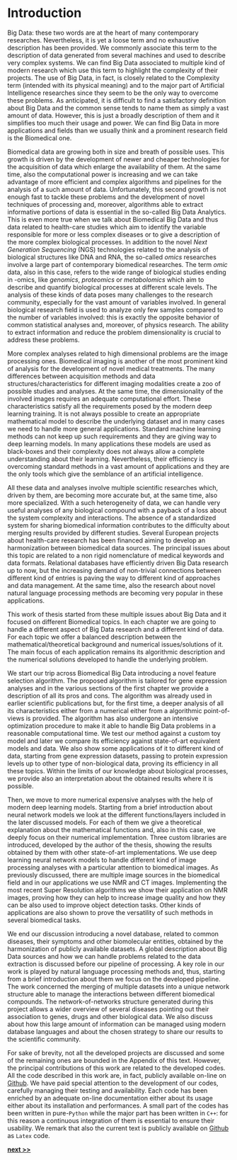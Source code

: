 # Introduction

Big Data: these two words are at the heart of many contemporary researches.
Nevertheless, it is yet a loose term and no exhaustive description has been provided.
We commonly associate this term to the description of data generated from several machines and used to describe very complex systems.
We can find Big Data associated to multiple kind of modern research which use this term to highlight the complexity of their projects.
The use of Big Data, in fact, is closely related to the Complexity term (intended with its physical meaning) and to the major part of Artificial Intelligence researches since they seem to be the only way to overcome these problems.
As anticipated, it is difficult to find a satisfactory definition about Big Data and the common sense tends to name them as simply a vast amount of data.
However, this is just a broadly description of them and it simplifies too much their usage and power.
We can find Big Data in more applications and fields than we usually think and a prominent research field is the Biomedical one.

Biomedical data are growing both in size and breath of possible uses.
This growth is driven by the development of newer and cheaper technologies for the acquisition of data which enlarge the availability of them.
At the same time, also the computational power is increasing and we can take advantage of more efficient and complex algorithms and pipelines for the analysis of a such amount of data.
Unfortunately, this second growth is not enough fast to tackle these problems and the development of novel techniques of processing and, moreover, algorithms able to extract informative portions of data is essential in the so-called Big Data Analytics.
This is even more true when we talk about Biomedical Big Data and thus data related to health-care studies which aim to identify the variable responsible for more or less complex diseases or to give a description of the more complex biological processes.
In addition to the novel *Next Generation Sequencing* (NGS) technologies related to the analysis of biological structures like DNA and RNA, the so-called *omics* researches involve a large part of contemporary biomedical researches.
The term *omic* data, also in this case, refers to the wide range of biological studies ending in -omics, like *genomics*, *proteomics* or *metabolomics* which aim to describe and quantify biological processes at different scale levels.
The analysis of these kinds of data poses many challenges to the research community, especially for the vast amount of variables involved.
In general biological research field is used to analyze only few samples compared to the number of variables involved: this is exactly the opposite behavior of common statistical analyses and, moreover, of physics research.
The ability to extract information and reduce the problem dimensionality is crucial to address these problems.

More complex analyses related to high dimensional problems are the image processing ones.
Biomedical imaging is another of the most prominent kind of analysis for the development of novel medical treatments.
The many differences between acquisition methods and data structures/characteristics for different imaging modalities create a zoo of possible studies and analyses.
At the same time, the dimensionality of the involved images requires an adequate computational effort.
These characteristics satisfy all the requirements posed by the modern deep learning training.
It is not always possible to create an appropriate mathematical model to describe the underlying dataset and in many cases we need to handle more general applications.
Standard machine learning methods can not keep up such requirements and they are giving way to deep learning models.
In many applications these models are used as black-boxes and their complexity does not always allow a complete understanding about their learning.
Nevertheless, their efficiency is overcoming standard methods in a vast amount of applications and they are the only tools which give the semblance of an artificial intelligence.

All these data and analyses involve multiple scientific researches which, driven by them, are becoming more accurate but, at the same time, also more specialized.
With a such heterogeneity of data, we can handle very useful analyses of any biological compound with a payback of a loss about the system complexity and interactions.
The absence of a standardized system for sharing biomedical information contributes to the difficulty about merging results provided by different studies.
Several European projects about health-care research has been financed aiming to develop an harmonization between biomedical data sources.
The principal issues about this topic are related to a non rigid nomenclature of medical keywords and data formats.
Relational databases have efficiently driven Big Data research up to now, but the increasing demand of non-trivial connections between different kind of entries is paving the way to different kind of approaches and data management.
At the same time, also the research about novel natural language processing methods are becoming very popular in these applications.

This work of thesis started from these multiple issues about Big Data and it focused on different Biomedical topics.
In each chapter we are going to handle a different aspect of Big Data research and a different kind of data.
For each topic we offer a balanced description between the mathematical/theoretical background and numerical issues/solutions of it.
The main focus of each application remains its algorithmic description and the numerical solutions developed to handle the underlying problem.

We start our trip across Biomedical Big Data introducing a novel feature selection algorithm.
The proposed algorithm is tailored for gene expression analyses and in the various sections of the first chapter we provide a description of all its pros and cons.
The algorithm was already used in earlier scientific publications but, for the first time, a deeper analysis of all its characteristics either from a numerical either from a algorithmic point-of-views is provided.
The algorithm has also undergone an intensive optimization procedure to make it able to handle Big Data problems in a reasonable computational time.
We test our method against a custom toy model and later we compare its efficiency against state-of-art equivalent models and data.
We also show some applications of it to different kind of data, starting from gene expression datasets, passing to protein expression levels up to other type of non-biological data, proving its efficiency in all these topics.
Within the limits of our knowledge about biological processes, we provide also an interpretation about the obtained results where it is possible.

Then, we move to more numerical expensive analyses with the help of modern deep learning models.
Starting from a brief introduction about neural network models we look at the different functions/layers included in the later discussed models.
For each of them we give a theoretical explanation about the mathematical functions and, also in this case, we deeply focus on their numerical implementation.
Three custom libraries are introduced, developed by the author of the thesis, showing the results obtained by them with other state-of-art implementations.
We use deep learning neural network models to handle different kind of image processing analyses with a particular attention to biomedical images.
As previously discussed, there are multiple image sources in the biomedical field and in our applications we use NMR and CT images.
Implementing the most recent Super Resolution algorithms we show their application on NMR images, proving how they can help to increase image quality and how they can be also used to improve object detection tasks.
Other kinds of applications are also shown to prove the versatility of such methods in several biomedical tasks.

We end our discussion introducing a novel database, related to common diseases, their symptoms and other biomolecular entities, obtained by the harmonization of publicly available datasets.
A global description about Big Data sources and how we can handle problems related to the data extraction is discussed before our pipeline of processing.
A key role in our work is played by natural language processing methods and, thus, starting from a brief introduction about them we focus on the developed pipeline.
The work concerned the merging of multiple datasets into a unique network structure able to manage the interactions between different biomedical compounds.
The network-of-networks structure generated during this project allows a wider overview of several diseases pointing out their association to genes, drugs and other biological data.
We also discuss about how this large amount of information can be managed using modern database languages and about the chosen strategy to share our results to the scientific community.

For sake of brevity, not all the developed projects are discussed and some of the remaining ones are bounded in the Appendix of this text.
However, the principal contributions of this work are related to the developed codes.
All the code described in this work are, in fact, publicly available on-line on [Github](https://github.com/Nico-Curti/).
We have paid special attention to the development of our codes, carefully managing their testing and availability.
Each code has been enriched by an adequate on-line documentation either about its usage either about its installation and performances.
A small part of the codes has been written in pure-`Python` while the major part has been written in `C++`: for this reason a continuous integration of them is essential to ensure their usability.
We remark that also the current text is publicly available on [Github](https://github.com/Nico-Curti/PhDthesis) as `Latex` code.

[**next >>**](./Chapter1/README.md)
